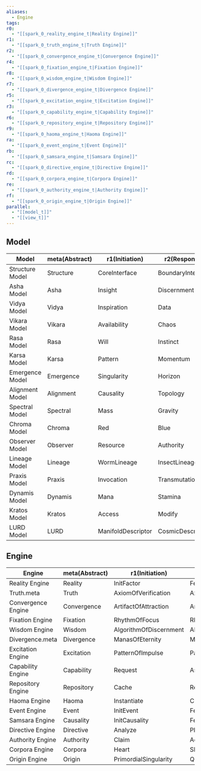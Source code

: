 ```yaml
---
aliases:
  - Engine
tags:
r0:
  - "[[spark_0_reality_engine_t|Reality Engine]]"
r1:
  - "[[spark_0_truth_engine_t|Truth Engine]]"
r2:
  - "[[spark_0_convergence_engine_t|Convergence Engine]]"
r4:
  - "[[spark_0_fixation_engine_t|Fixation Engine]]"
r8:
  - "[[spark_0_wisdom_engine_t|Wisdom Engine]]"
r7:
  - "[[spark_0_divergence_engine_t|Divergence Engine]]"
r5:
  - "[[spark_0_excitation_engine_t|Excitation Engine]]"
r3:
  - "[[spark_0_capability_engine_t|Capability Engine]]"
r6:
  - "[[spark_0_repository_engine_t|Repository Engine]]"
r9:
  - "[[spark_0_haoma_engine_t|Haoma Engine]]"
ra:
  - "[[spark_0_event_engine_t|Event Engine]]"
rb:
  - "[[spark_0_samsara_engine_t|Samsara Engine]]"
rc:
  - "[[spark_0_directive_engine_t|Directive Engine]]"
rd:
  - "[[spark_0_corpora_engine_t|Corpora Engine]]"
re:
  - "[[spark_0_authority_engine_t|Authority Engine]]"
rf:
  - "[[spark_0_origin_engine_t|Origin Engine]]"
parallel:
  - "[[model_t]]"
  - "[[view_t]]"
---
```


## Model

| Model           | meta(Abstract) | r1(Initiation)     | r2(Response)      | r4(Integration)     | r8(Reflection)    | r7(Consolidation) | r5(Propagation)      | r3(Thesis)           | r6(Antithesis)      | r9(Synthesis)         | receive(Potential)  | send(Manifest)   | dispatch(Why\|Who)  | commit(What\|How) | serve(When\|Where) | exec(Which)       |
| --------------- | -------------- | ------------------ | ----------------- | ------------------- | ----------------- | ----------------- | -------------------- | -------------------- | ------------------- | --------------------- | ------------------- | ---------------- | ------------------- | ----------------- | ------------------ | ----------------- |
| Structure Model | Structure      | CoreInterface      | BoundaryInterface | ProjectionInterface | EssenceInterface  | FormInterface     | HarmonyInterface     | PersistenceInterface | FlowInterface       | CoherenceInterface    | Blueprint           | Revision         | LineageInterface    | CorpusInterface   | LURDInterface      | Manifestation     |
| Asha Model      | Asha           | Insight            | Discernment       | Comprehension       | Clarity           | Integrity         | Sincerity            | Conviction           | Judgement           | Principle             | Truth               | Wisdom           | Adjudication        | Covenant          | Guidance           | Credibility       |
| Vidya Model     | Vidya          | Inspiration        | Data              | Pattern             | Algorithm         | Theorem           | Model                | Hypothesis           | Theory              | Paradigm              | Concept             | Context          | Interpretation      | Framework         | Education          | Logos             |
| Vikara Model    | Vikara         | Availability       | Chaos             | Destruction         | Capacity          | Order             | Creation             | Luck                 | Faith               | Destiny               | Divergence          | Convergence      | Catalysis           | Contract          | Providence         | Variability       |
| Rasa Model      | Rasa           | Will               | Instinct          | Drift               | Intuition         | Expression        | Resonance            | Hope                 | Despair             | Love                  | Desire              | Emotion          | Expression          | Devotion          | Compassion         | Pathos            |
| Karsa Model     | Karsa          | Pattern            | Momentum          | Spatial             | Rhythm            | Inertia           | Temporal             | Birth                | Death               | Life                  | Fixation            | Excitation       | Initiation          | Continuation      | Reincarnation      | Spatiotemporal    |
| Emergence Model | Emergence      | Singularity        | Horizon           | Attribute           | Recursion         | Awareness         | Property             | Potential            | Threshold           | Actuality             | Essence             | Presence         | Interface           | Embodiment        | Manifest           | Phenomenon        |
| Alignment Model | Alignment      | Causality          | Topology          | Dimensionality      | Void              | Phase             | Logic                | Charge               | Parity              | Time                  | Unity               | Diversity        | Quintessence        | Superposition     | Entanglement       | Wavefunction      |
| Spectral Model  | Spectral       | Mass               | Gravity           | Energy              | Flux              | Spin              | SpeedOfCausality     | Inertia              | Momentum            | Quanta                | Oscillation         | Interference     | Resonance           | StateChange       | Emission           | Spectrum          |
| Chroma Model    | Chroma         | Red                | Blue              | Green               | Cyan              | Magenta           | Yellow               | ZeroChroma           | FullChroma          | Gray                  | Gold                | Silver           | Charge              | Pigment           | Hue                | Chromatic         |
| Observer Model  | Observer       | Resource           | Authority         | Relation            | Axiom             | Knowledge         | Lineage              | Assumption           | Suggestion          | Perception            | Sangkan             | Paran            | Why_Who             | What_How          | When_Where         | Which_Closure     |
| Lineage Model   | Lineage        | WormLineage        | InsectLineage     | ChimeraLineage      | SerpentineLineage | NawangLineage     | PawangLineage        | ArachnidLineage      | FelixaLineage       | DraconisLineage       | MineralLineage      | PlantLineage     | CanineLineage       | VulpineLineage    | AvesixLineage      | WorldTreeLineage  |
| Praxis Model    | Praxis         | Invocation         | Transmutation     | Conjuration         | Abjuration        | Divination        | Enchantment          | Intuition            | Theory              | Mastery               | Intent              | Effect           | Method              | Rote              | Ritual             | Ability           |
| Dynamis Model   | Dynamis        | Mana               | Stamina           | Arcane              | Entropic          | Spirit            | Element              | Reserve              | Flow                | Potency               | Voltage             | Current          | Channel             | Reservoir         | Conduit            | LawOfConservation |
| Kratos Model    | Kratos         | Access             | Modify            | Execute             | Delegate          | Own               | Link                 | Inherited            | Earned              | Bestowed              | Petition            | Warrant          | Authorization       | License           | Sanction           | LawOfAuthority    |
| LURD Model      | LURD           | ManifoldDescriptor | CosmicDescriptor  | StellarDescriptor   | PlanarDescriptor  | CradleDescriptor  | MythogenicDescriptor | MaterialDescriptor   | SpiritualDescriptor | InformationDescriptor | DirectiveDescriptor | OriginDescriptor | InterfaceDescriptor | DigitalDescriptor | ManifestDescriptor | Factor            |


## Engine

| Engine             | meta(Abstract) | r1(Initiation)         | r2(Response)        | r4(Integration)          | r8(Reflection)       | r7(Consolidation)     | r5(Propagation)         | r3(Thesis)         | r6(Antithesis)      | r9(Synthesis)    | receive(Potential)   | send(Manifest)        | dispatch(Why\|Who) | commit(What\|How) | serve(When\|Where) | exec(Which)      |
| ------------------ | -------------- | ---------------------- | ------------------- | ------------------------ | -------------------- | --------------------- | ----------------------- | ------------------ | ------------------- | ---------------- | -------------------- | --------------------- | ------------------ | ----------------- | ------------------ | ---------------- |
| Reality Engine     | Reality        | InitFactor             | FeedFactor          | ValidateFactor           | CastFactor           | FinalizeFactor        | PropagateFactor         | Knot               | Monad               | Meaning          | PotentialEventStream | ManifestEventStream   | ContextSwitch      | StateSync         | Continuum          | LawOfReality     |
| Truth.meta         | Truth          | AxiomOfVerification    | AxiomOfEvidence     | AxiomOfDefinition        | AxiomOfConsistency   | AxiomOfRecognition    | AxiomOfAuthenticity     | CrestOfObjectivity | CrestOfBoundary     | CrestOfClarity   | RaimentOfTruth       | ArmamentOfTruth       | BodyOfTruth        | SoulOfTruth       | GraceOfTruth       | LawOfTruth       |
| Convergence Engine | Convergence    | ArtifactOfAttraction   | ArtifactOfAlignment | ArtifactOfFusion         | ArtifactOfBalance    | ArtifactOfSynergy     | ArtifactOfHarmony       | CrestOfOrder       | CrestOfCreation     | CrestOfUnity     | RaimentOfConvergence | ArmamentOfConvergence | BodyOfConvergence  | SoulOfConvergence | GraceOfConvergence | LawOfConvergence |
| Fixation Engine    | Fixation       | RhythmOfFocus          | RhythmOfConstraint  | RhythmOfAttachment       | RhythmOfStability    | RhythmOfAccumulation  | RhythmOfInheritance     | CrestOfStatism     | CrestOfDeceleration | CrestOfMatter    | RaimentOfFixation    | ArmamentOfFixation    | BodyOfFixation     | SoulOfFixation    | GraceOfFixation    | LawOfFixation    |
| Wisdom Engine      | Wisdom         | AlgorithmOfDiscernment | AlgorithmOfAnalogy  | AlgorithmOfMemory        | AlgorithmOfForesight | AlgorithmOfAdaptation | AlgorithmOfTransmission | CrestOfComplexity  | CrestOfReflection   | CrestOfInsight   | RaimentOfWisdom      | ArmamentOfWisdom      | BodyOfWisdom       | SoulOfWisdom      | GraceOfWisdom      | LawOfWisdom      |
| Divergence.meta    | Divergence     | ManasOfEternity        | ManasOfInfinity     | ManasOfCausality         | ManasOfProbability   | ManasOfSpacetime      | ManasOfNature           | CrestOfChaos       | CrestOfDestruction  | CrestOfDiversity | RaimentOfDivergence  | ArmamentOfDivergence  | BodyOfDivergence   | SoulOfDivergence  | GraceOfDivergence  | LawOfDivergence  |
| Excitation Engine  | Excitation     | PatternOfImpulse       | PatternOfCatalyst   | PatternOfResonance       | PatternOfExpansion   | PatternOfOscillation  | PatternOfPropagation    | CrestOfDynamism    | CrestOfAcceleration | CrestOfVitality  | RaimentOfExcitation  | ArmamentOfExcitation  | BodyOfExcitation   | SoulOfExcitation  | GraceOfExcitation  | LawOfExcitation  |
| Capability Engine  | Capability     | Request                | Assess              | Grant                    | Audit                | Revoke                | Propagate               | Permission         | Entitlement         | Potential        | Petition             | Manifest              | Will               | Charter           | Domain             | LawOfCapability  |
| Repository Engine  | Repository     | Cache                  | Registry            | Archive                  | Buffer               | Database              | Memory                  | Codex              | Log                 | Template         | Subscription         | Publication           | Query              | Transaction       | Replication        | LawOfPersistence |
| Haoma Engine       | Haoma          | Instantiate            | Classification      | Allocation               | Debug                | Compilation           | Mutation                | Primogenitor       | Actor               | Derivative       | Blueprint            | Instance              | Materialization    | Initialization    | Animation          | LawOfFactor      |
| Event Engine       | Event          | InitEvent              | FeedEvent           | ValidateEvent            | CastEvent            | FinalizeEvent         | PropagateEvent          | Origin             | Flow                | Significance     | PotentialEvent       | ActualEvent           | Routing            | Binding           | Reflection         | LawOfProbability |
| Samsara Engine     | Causality      | InitCausality          | FeedCausality       | ValidateCausality        | CastCausality        | FinalizeCausality     | PropagateCausality      | Karma              | Dharma              | Nirvana          | Vertices             | Edges                 | Graph              | KarmicImprint     | Samsara            | LawOfCausality   |
| Directive Engine   | Directive      | Analyze                | Plan                | Execute                  | Monitor              | Adapt                 | Optimize                | CodexOfDirective   | Judge               | Learn            | Goal                 | Action                | Strategy           | Tactic            | Command            | LawOfDirective   |
| Authority Engine   | Authority      | Claim                  | Adjudicate          | Decree                   | Review               | Amend                 | Proclaim                | Right              | Title               | Sovereignty      | Plea                 | Edict                 | Jurisdiction       | Contract          | Court              | LawOfAuthority   |
| Corpora Engine     | Corpora        | Heart                  | Shell               | AstralBody               | SpiritualBody        | MaterialBody          | Ego                     | Instinct           | Intent              | Intuition        | Force                | Field                 | Mind               | CelestialBody     | Corpus             | LawOfCorpora     |
| Origin Engine      | Origin         | PrimordialSingularity  | QuantumFoam         | TheFirstSymmetryBreaking | TheFirstRecursion    | TheFirstObservation   | TheFirstCause           | Symmetry           | Frequency           | Manifold         | Manthan              | Chaotic               | Genesis            | Annal             | Source             | LawOfEmergence   |
